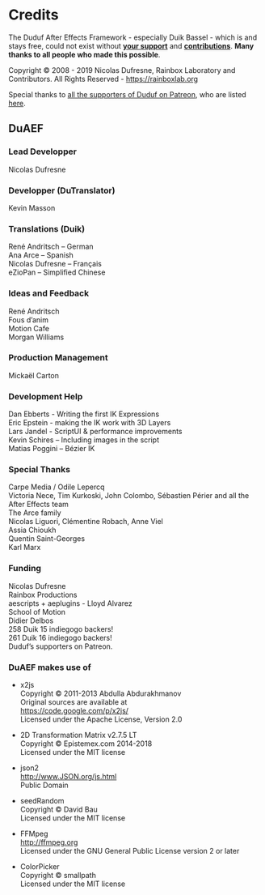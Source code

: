 # Credits

The Duduf After Effects Framework - especially Duik Bassel - which is and stays free, could not exist without [**your support**](https://rainboxlab.org/about/donate/) and [**contributions**](contributing-guide.md). **Many thanks to all people who made this possible**.

Copyright © 2008 - 2019 Nicolas Dufresne, Rainbox Laboratory and Contributors. All Rights Reserved - https://rainboxlab.org

Special thanks to [all the supporters of Duduf on Patreon](https://patreon.com/duduf), who are listed [here](https://rainboxlab.org/about/who-are-we/).

## DuAEF

### Lead Developper

Nicolas Dufresne

### Developper (DuTranslator)

Kevin Masson

### Translations (Duik)

René Andritsch – German  
Ana Arce – Spanish  
Nicolas Dufresne – Français  
eZioPan – Simplified Chinese  

### Ideas and Feedback

René Andritsch  
Fous d’anim  
Motion Cafe  
Morgan Williams  

### Production Management

Mickaël Carton  

### Development Help

Dan Ebberts - Writing the first IK Expressions  
Eric Epstein - making the IK work with 3D Layers  
Lars Jandel - ScriptUI & performance improvements  
Kevin Schires – Including images in the script  
Matias Poggini – Bézier IK

### Special Thanks

Carpe Media / Odile Lepercq  
Victoria Nece, Tim Kurkoski, John Colombo, Sébastien Périer and all the After Effects team  
The Arce family  
Nicolas Liguori, Clémentine Robach, Anne Viel  
Assia Chioukh  
Quentin Saint-Georges  
Karl Marx  

### Funding

Nicolas Dufresne  
Rainbox Productions  
aescripts + aeplugins - Lloyd Alvarez  
School of Motion  
Didier Delbos  
258 Duik 15 indiegogo backers!  
261 Duik 16 indiegogo backers!  
Duduf’s supporters on Patreon.

### DuAEF makes use of

- x2js  
Copyright © 2011-2013 Abdulla Abdurakhmanov  
Original sources are available at  
https://code.google.com/p/x2js/  
Licensed under the Apache License, Version 2.0

- 2D Transformation Matrix v2.7.5 LT  
Copyright © Epistemex.com 2014-2018  
Licensed under the MIT license  

- json2  
http://www.JSON.org/js.html  
Public Domain  

- seedRandom  
Copyright © David Bau  
Licensed under the MIT license  

- FFMpeg  
http://ffmpeg.org  
Licensed under the GNU General Public License version 2 or later  

- ColorPicker  
Copyright © smallpath  
Licensed under the MIT license
